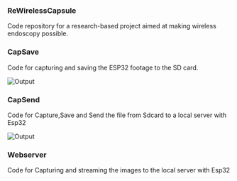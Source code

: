 ### ReWirelessCapsule

Code repository for a research-based project aimed at making wireless endoscopy possible.

### CapSave 

Code for capturing and saving the ESP32 footage to the SD card.

![Output](https://github.com/SadhaSivamx/ReWirelessCapsule/assets/106687593/cc8a5930-56eb-4a2f-b6c3-f78aa3e37fe2)

### CapSend 

Code for Capture,Save and Send the file from Sdcard to a local server with Esp32

![Output](https://github.com/SadhaSivamx/ReWirelessCapsule/assets/106687593/fb8f5620-fb56-4816-9441-80f5eb48940b)

### Webserver

Code for Capturing and streaming the images to the local server with Esp32
